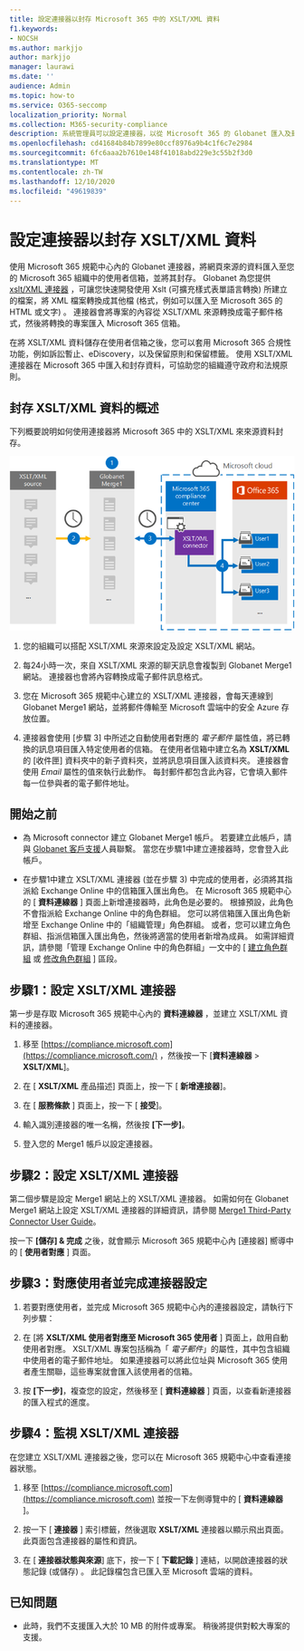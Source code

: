 ```yaml
---
title: 設定連接器以封存 Microsoft 365 中的 XSLT/XML 資料
f1.keywords:
- NOCSH
ms.author: markjjo
author: markjjo
manager: laurawi
ms.date: ''
audience: Admin
ms.topic: how-to
ms.service: O365-seccomp
localization_priority: Normal
ms.collection: M365-security-compliance
description: 系統管理員可以設定連接器，以從 Microsoft 365 的 Globanet 匯入及封存 XSLT/XML 資料。 此連接器可讓您在 Microsoft 365 中封存協力廠商資料來源的資料，因此您可以使用法規遵從性功能（例如法律封存、內容搜尋及保留原則）來管理組織的協力廠商資料。
ms.openlocfilehash: cd41684b84b7899e80ccf8976a9b4c1f6c7e2984
ms.sourcegitcommit: 6fc6aaa2b7610e148f41018abd229e3c55b2f3d0
ms.translationtype: MT
ms.contentlocale: zh-TW
ms.lasthandoff: 12/10/2020
ms.locfileid: "49619839"
---
```

# <a name="set-up-a-connector-to-archive-xsltxml-data"></a>設定連接器以封存 XSLT/XML 資料

使用 Microsoft 365 規範中心內的 Globanet 連接器，將網頁來源的資料匯入至您的 Microsoft 365 組織中的使用者信箱，並將其封存。 Globanet 為您提供 [xslt/XML 連接器](https://globanet.com/xslt-xml) ，可讓您快速開發使用 Xslt (可擴充樣式表單語言轉換) 所建立的檔案，將 XML 檔案轉換成其他檔 (格式，例如可以匯入至 Microsoft 365 的 HTML 或文字) 。 連接器會將專案的內容從 XSLT/XML 來源轉換成電子郵件格式，然後將轉換的專案匯入 Microsoft 365 信箱。

在將 XSLT/XML 資料儲存在使用者信箱之後，您可以套用 Microsoft 365 合規性功能，例如訴訟暫止、eDiscovery，以及保留原則和保留標籤。 使用 XSLT/XML 連接器在 Microsoft 365 中匯入和封存資料，可協助您的組織遵守政府和法規原則。

## <a name="overview-of-archiving-xsltxml-data"></a>封存 XSLT/XML 資料的概述

下列概要說明如何使用連接器將 Microsoft 365 中的 XSLT/XML 來來源資料封存。

![XSLT/XML 資料的封存工作流程](../media/XSLT-XMLConnectorWorkflow.png)

1. 您的組織可以搭配 XSLT/XML 來源來設定及設定 XSLT/XML 網站。

2. 每24小時一次，來自 XSLT/XML 來源的聊天訊息會複製到 Globanet Merge1 網站。 連接器也會將內容轉換成電子郵件訊息格式。

3. 您在 Microsoft 365 規範中心建立的 XSLT/XML 連接器，會每天連線到 Globanet Merge1 網站，並將郵件傳輸至 Microsoft 雲端中的安全 Azure 存放位置。

4. 連接器會使用 [步驟 3] 中所述之自動使用者對應的 *電子郵件* 屬性值，將已轉換的訊息項目匯入特定使用者的信箱。 在使用者信箱中建立名為 **XSLT/XML** 的 [收件匣] 資料夾中的新子資料夾，並將訊息項目匯入該資料夾。 連接器會使用 *Email* 屬性的值來執行此動作。 每封郵件都包含此內容，它會填入郵件每一位參與者的電子郵件地址。

## <a name="before-you-begin"></a>開始之前

- 為 Microsoft connector 建立 Globanet Merge1 帳戶。 若要建立此帳戶，請與 [Globanet 客戶支援](https://globanet.com/contact-us/)人員聯繫。 當您在步驟1中建立連接器時，您會登入此帳戶。

- 在步驟1中建立 XSLT/XML 連接器 (並在步驟 3) 中完成的使用者，必須將其指派給 Exchange Online 中的信箱匯入匯出角色。 在 Microsoft 365 規範中心的 [ **資料連線器** ] 頁面上新增連接器時，此角色是必要的。 根據預設，此角色不會指派給 Exchange Online 中的角色群組。 您可以將信箱匯入匯出角色新增至 Exchange Online 中的「組織管理」角色群組。 或者，您可以建立角色群組、指派信箱匯入匯出角色，然後將適當的使用者新增為成員。 如需詳細資訊，請參閱「管理 Exchange Online 中的角色群組」一文中的 [ [建立角色群組](https://docs.microsoft.com/Exchange/permissions-exo/role-groups#create-role-groups) 或 [修改角色群組](https://docs.microsoft.com/Exchange/permissions-exo/role-groups#modify-role-groups) ] 區段。

## <a name="step-1-set-up-an-xsltxml-connector"></a>步驟1：設定 XSLT/XML 連接器

第一步是存取 Microsoft 365 規範中心內的 **資料連線器** ，並建立 XSLT/XML 資料的連接器。

1. 移至 [https://compliance.microsoft.com](https://compliance.microsoft.com/) ，然後按一下 [**資料連線器**  >  **XSLT/XML**]。

2. 在 [ **XSLT/XML** 產品描述] 頁面上，按一下 [ **新增連接器**]。

3. 在 [ **服務條款** ] 頁面上，按一下 [ **接受**]。

4. 輸入識別連接器的唯一名稱，然後按 **[下一步]**。

5. 登入您的 Merge1 帳戶以設定連接器。

## <a name="step-2-configure-an-xsltxml-connector"></a>步驟2：設定 XSLT/XML 連接器

第二個步驟是設定 Merge1 網站上的 XSLT/XML 連接器。 如需如何在 Globanet Merge1 網站上設定 XSLT/XML 連接器的詳細資訊，請參閱 [Merge1 Third-Party Connector User Guide](https://docs.ms.merge1.globanetportal.com/Merge1%20Third-Party%20Connectors%20XSLT-XML%20User%20Guide%20.pdf)。

按一下 **[儲存] & 完成** 之後，就會顯示 Microsoft 365 規範中心內 [連接器] 嚮導中的 [ **使用者對應** ] 頁面。

## <a name="step-3-map-users-and-complete-the-connector-setup"></a>步驟3：對應使用者並完成連接器設定

1. 若要對應使用者，並完成 Microsoft 365 規範中心內的連接器設定，請執行下列步驟：

2. 在 [將 **XSLT/XML 使用者對應至 Microsoft 365 使用者** ] 頁面上，啟用自動使用者對應。 XSLT/XML 專案包括稱為「 *電子郵件*」的屬性，其中包含組織中使用者的電子郵件地址。 如果連接器可以將此位址與 Microsoft 365 使用者產生關聯，這些專案就會匯入該使用者的信箱。

3. 按 **[下一步]**，複查您的設定，然後移至 [ **資料連線器** ] 頁面，以查看新連接器的匯入程式的進度。

## <a name="step-4-monitor-the-xsltxml-connector"></a>步驟4：監視 XSLT/XML 連接器

在您建立 XSLT/XML 連接器之後，您可以在 Microsoft 365 規範中心中查看連接器狀態。

1. 移至 [https://compliance.microsoft.com](https://compliance.microsoft.com) 並按一下左側導覽中的 [ **資料連線器** ]。

2. 按一下 [ **連接器** ] 索引標籤，然後選取 **XSLT/XML** 連接器以顯示飛出頁面。 此頁面包含連接器的屬性和資訊。

3. 在 [ **連接器狀態與來源**] 底下，按一下 [ **下載記錄** ] 連結，以開啟連接器的狀態記錄 (或儲存) 。 此記錄檔包含已匯入至 Microsoft 雲端的資料。

## <a name="known-issues"></a>已知問題

- 此時，我們不支援匯入大於 10 MB 的附件或專案。 稍後將提供對較大專案的支援。
